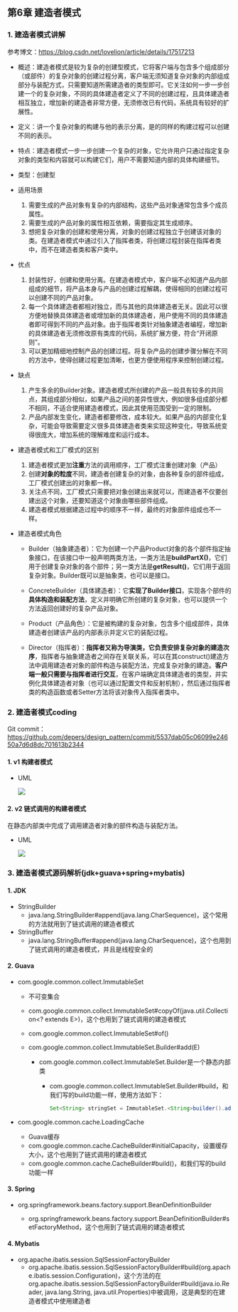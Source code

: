 ## 第6章 建造者模式

### 1. 建造者模式讲解

参考博文：https://blog.csdn.net/lovelion/article/details/17517213

* 概述：建造者模式是较为复杂的创建型模式，它将客户端与包含多个组成部分（或部件）的复杂对象的创建过程分离，客户端无须知道复杂对象的内部组成部分与装配方式，只需要知道所需建造者的类型即可。它关注如何一步一步创建一个的复杂对象，不同的具体建造者定义了不同的创建过程，且具体建造者相互独立，增加新的建造者非常方便，无须修改已有代码，系统具有较好的扩展性。

* 定义：讲一个复杂对象的构建与他的表示分离，是的同样的构建过程可以创建不同的表示。

* 特点：建造者模式一步一步创建一个复杂的对象，它允许用户只通过指定复杂对象的类型和内容就可以构建它们，用户不需要知道内部的具体构建细节。

* 类型：创建型

* 适用场景
  1. 需要生成的产品对象有复杂的内部结构，这些产品对象通常包含多个成员属性。
  2. 需要生成的产品对象的属性相互依赖，需要指定其生成顺序。
  3. 想把复杂对象的创建和使用分离，对象的创建过程独立于创建该对象的类。在建造者模式中通过引入了指挥者类，将创建过程封装在指挥者类中，而不在建造者类和客户类中。
  
* 优点
  1. 封装性好，创建和使用分离。在建造者模式中，客户端不必知道产品内部组成的细节，将产品本身与产品的创建过程解耦，使得相同的创建过程可以创建不同的产品对象。
  2. 每一个具体建造者都相对独立，而与其他的具体建造者无关。因此可以很方便地替换具体建造者或增加新的具体建造者，用户使用不同的具体建造者即可得到不同的产品对象。由于指挥者类针对抽象建造者编程，增加新的具体建造者无须修改原有类库的代码，系统扩展方便，符合“开闭原则”。
  3. 可以更加精细地控制产品的创建过程。将复杂产品的创建步骤分解在不同的方法中，使得创建过程更加清晰，也更方便使用程序来控制创建过程。
  
* 缺点
  1. 产生多余的Builder对象。建造者模式所创建的产品一般具有较多的共同点，其组成部分相似，如果产品之间的差异性很大，例如很多组成部分都不相同，不适合使用建造者模式，因此其使用范围受到一定的限制。
  2. 产品内部发生变化，建造者都要修改，成本较大。如果产品的内部变化复杂，可能会导致需要定义很多具体建造者类来实现这种变化，导致系统变得很庞大，增加系统的理解难度和运行成本。
  
* 建造者模式和工厂模式的区别
  1. 建造者模式更加**注重**方法的调用顺序，工厂模式注重创建对象（产品）
  2. 创建**对象的粒度**不同，建造者创建复杂的对象，由各种复杂的部件组成，工厂模式创建出的对象都一样。
  3. 关注点不同，工厂模式只需要把对象创建出来就可以，而建造者不仅要创建出这个对象，还要知道这个对象由哪些部件组成。
  4. 建造者模式根据建造过程中的顺序不一样，最终的对象部件组成也不一样。
  
* 建造者模式角色

  * Builder（抽象建造者）：它为创建一个产品Product对象的各个部件指定抽象接口，在该接口中一般声明两类方法，一类方法是**buildPartX()**，它们用于创建复杂对象的各个部件；另一类方法是**getResult()**，它们用于返回复杂对象。Builder既可以是抽象类，也可以是接口。

  * ConcreteBuilder（具体建造者）：它**实现了Builder接口**，实现各个部件的**具体构造和装配方法**，定义并明确它所创建的复杂对象，也可以提供一个方法返回创建好的复杂产品对象。

  * Product（产品角色）：它是被构建的复杂对象，包含多个组成部件，具体建造者创建该产品的内部表示并定义它的装配过程。

  * Director（指挥者）：**指挥者又称为导演类，它负责安排复杂对象的建造次序**，指挥者与抽象建造者之间存在关联关系，可以在其construct()建造方法中调用建造者对象的部件构造与装配方法，完成复杂对象的建造。**客户端一般只需要与指挥者进行交互**，在客户端确定具体建造者的类型，并实例化具体建造者对象（也可以通过配置文件和反射机制），然后通过指挥者类的构造函数或者Setter方法将该对象传入指挥者类中。


### 2. 建造者模式coding

Git commit：https://github.com/depers/design_pattern/commit/5537dab05c06099e24650a7d6d8dc701613b2344

#### 1. v1 构建者模式

* UML

  ![](../../../笔记图片/11/22.png)

#### 2. v2 链式调用的构建者模式

在静态内部类中完成了调用建造者对象的部件构造与装配方法。

* UML

  ![](../../../笔记图片/11/23.png)

### 3. 建造者模式源码解析(jdk+guava+spring+mybatis)

#### 1. JDK

* StringBuilder
  * java.lang.StringBuilder#append(java.lang.CharSequence)，这个常用的方法就用到了链式调用的建造者模式
* StringBuffer
  * java.lang.StringBuffer#append(java.lang.CharSequence)，这个也用到了链式调用的建造者模式，并且是线程安全的

#### 2. Guava

* com.google.common.collect.ImmutableSet

  * 不可变集合

  * com.google.common.collect.ImmutableSet#copyOf(java.util.Collection<? extends E>)，这个也用到了链式调用的建造者模式

  * com.google.common.collect.ImmutableSet#of()

  * com.google.common.collect.ImmutableSet.Builder#add(E)

    * com.google.common.collect.ImmutableSet.Builder是一个静态内部类

      * com.google.common.collect.ImmutableSet.Builder#build，和我们写的build功能一样，使用方法如下：

        ```JAVA
        Set<String> stringSet = ImmutableSet.<String>builder().add("a").add("b").build();
        ```
  
* com.google.common.cache.LoadingCache

  * Guava缓存
  * com.google.common.cache.CacheBuilder#initialCapacity，设置缓存大小，这个也用到了链式调用的建造者模式
  * com.google.common.cache.CacheBuilder#build()，和我们写的build功能一样

#### 3. Spring

* org.springframework.beans.factory.support.BeanDefinitionBuilder

  * org.springframework.beans.factory.support.BeanDefinitionBuilder#setFactoryMethod，这个也用到了链式调用的建造者模式

#### 4. Mybatis

* org.apache.ibatis.session.SqlSessionFactoryBuilder
  * org.apache.ibatis.session.SqlSessionFactoryBuilder#build(org.apache.ibatis.session.Configuration)，这个方法的在org.apache.ibatis.session.SqlSessionFactoryBuilder#build(java.io.Reader, java.lang.String, java.util.Properties)中被调用，这是典型的在建造者模式中使用建造者





